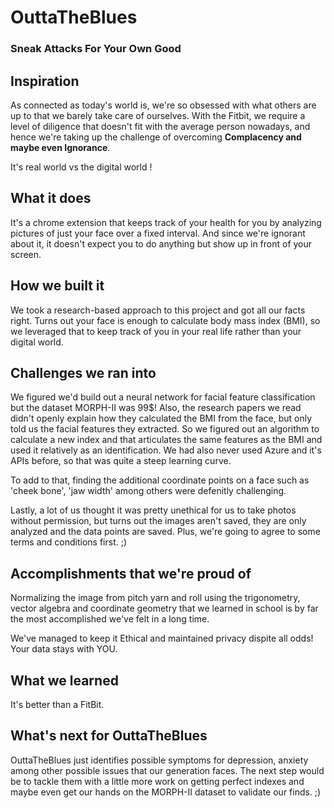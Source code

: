 # OuttaTheBlues
### Sneak Attacks For Your Own Good

## Inspiration

As connected as today's world is, we're so obsessed with what others are up to that we barely take care of ourselves.
With the Fitbit, we require a level of diligence that doesn't fit with the average person nowadays, and hence we're taking up the challenge of overcoming **Complacency and maybe even Ignorance**.

It's real world vs the digital world !


## What it does
It's a chrome extension that keeps track of your health for you by analyzing pictures of just your face over a fixed interval. And since we're ignorant about it, it doesn't expect you to do anything but show up in front of your screen.

## How we built it
We took a research-based approach to this project and got all our facts right. Turns out your face is enough to calculate body mass index (BMI), so we leveraged that to keep track of you in your real life rather than your digital world.

## Challenges we ran into
We figured we'd build out a neural network for facial feature classification but the dataset MORPH-II was 99$!
Also, the research papers we read didn't openly explain how they calculated the BMI from the face, but only told us the facial features they extracted. So we figured out an algorithm to calculate a new index and that articulates the same features as the BMI and used it relatively as an identification.
We had also never used Azure and it's APIs before, so that was quite a steep learning curve.

To add to that, finding the additional coordinate points on a face such as 'cheek bone', 'jaw width' among others were defenitly challenging. 

Lastly, a lot of us thought it was pretty unethical for us to take photos without permission, but turns out the images aren't saved, they are only analyzed and the data points are saved. Plus, we're going to agree to some terms and conditions first. ;)

## Accomplishments that we're proud of
Normalizing the image from pitch yarn and roll using the trigonometry, vector algebra and coordinate geometry that we learned in school is by far the most accomplished we've felt in a long time.

We've managed to keep it Ethical and maintained privacy dispite all odds! Your data stays with YOU.


## What we learned
It's better than a FitBit.

## What's next for OuttaTheBlues
OuttaTheBlues just identifies possible symptoms for depression, anxiety among other possible issues that our generation faces. The next step would be to tackle them with a little more work on getting perfect indexes and maybe even get our hands on the MORPH-II dataset to validate our finds. ;)
